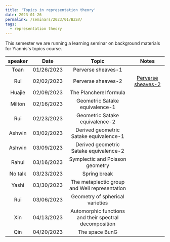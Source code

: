 ```yaml
---
title: 'Topics in representation theory'
date: 2023-01-26
permalink: /seminars/2023/01/BZSV/
tags:
  - representation theory
---
```


This semester we are running a learning seminar on background materials for Yiannis's topics course.

| speaker  |  Date | Topic  | Notes |
|:---:|:---:|:---:|:---:|
| Toan  |  01/26/2023 | Perverse sheaves-1  |   |
| Rui  |  02/02/2023  | Perverse sheaves-2  | [Perverse sheaves-2](https://glucklichrui.github.io/files/Perverse_sheaf.pdf)  |
| Huajie  |  02/09/2023  | The Plancherel formula  |   |
| Milton |  02/16/2023 |   Geometric Satake equivalence-1  |   |
| Rui  | 02/23/2023  |  Geometric Satake equivalence-2 |   |
| Ashwin     | 03/02/2023  |  Derived geometric Satake equivalence-1  |   |
| Ashwin     | 03/09/2023  |  Derived geometric Satake equivalence-2  |   |
| Rahul         | 03/16/2023  |  Symplectic and Poisson geometry |   |
| No talk       | 03/23/2023  |  Spring break |   |
| Yashi         | 03/30/2023  |  The metaplectic group and Weil representation |   |
| Rui           | 03/06/2023  |  Geometry of spherical varieties |  |
| Xin           | 04/13/2023  |  Automorphic functions and their spectral decomposition|  |
| Qin           | 04/20/2023  |  The space BunG |  |
